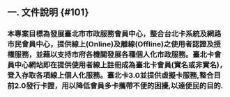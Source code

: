 ## **一. 文件說明** {#101}

### 本專案目標為發展臺北市市政服務會員中心，整合台北卡系統及網路市民會員中心，提供線上\(Online\)及離線\(Offline\)之使用者認證及授權服務，並藉以支持市府各機關發展各種個人化市政服務。臺北卡會員中心網站即在提供使用者線上註冊成為臺北卡會員\(實名或非實名\)，登入存取各項線上個人化服務。臺北卡3.0並提供虛擬卡服務,整合目前2.0發行卡證，用以降低會員多卡攜帶不便的困擾,以達便民的目的.



### 



